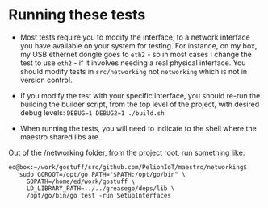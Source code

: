 Running these tests
=====

* Most tests require you to modify the interface, to a network interface you have available on your system for testing. For instance,
on my box, my USB ethernet dongle goes to `eth2` - so in most cases I change the test to use `eth2` - if it involves needing a real physical interface. You should modify tests in `src/networking` not `networking` which is not in version control.

* If you modify the test with your specific interface, you should re-run the building the builder script, from the top level of the project, with desired debug levels: `DEBUG=1 DEBUG2=1 ./build.sh`

* When running the tests, you will need to indicate to the shell where the maestro shared libs are.

Out of the /networking folder, from the project root, run something like:

```
ed@box:~/work/gostuff/src/github.com/PelionIoT/maestro/networking$
   sudo GOROOT=/opt/go PATH="$PATH:/opt/go/bin" \
     GOPATH=/home/ed/work/gostuff \
     LD_LIBRARY_PATH=../../greasego/deps/lib \
     /opt/go/bin/go test -run SetupInterfaces
```
